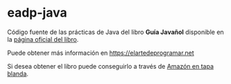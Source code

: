 # eadp-java

Código fuente de las prácticas de Java del libro __Guía Javañol__ disponible en la  [página oficial del libro](https://elartedeprogramar.net/libro-guia-java).

Puede obtener más información en https://elartedeprogramar.net

Si desea obtener el libro puede conseguirlo a través de [Amazón en tapa blanda](https://amzn.to/2wNzKTF).
